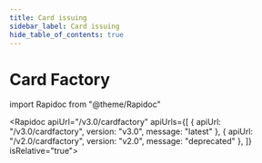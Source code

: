 ```yaml
---
title: Card issuing
sidebar_label: Card issuing 
hide_table_of_contents: true
---
```


# Card Factory

import Rapidoc from "@theme/Rapidoc"

<Rapidoc apiUrl="/v3.0/cardfactory" apiUrls={[
    { apiUrl: "/v3.0/cardfactory", version: "v3.0", message: "latest"  },
    { apiUrl: "/v2.0/cardfactory", version: "v2.0", message: "deprecated"  },
  ]} isRelative="true">
</Rapidoc>
